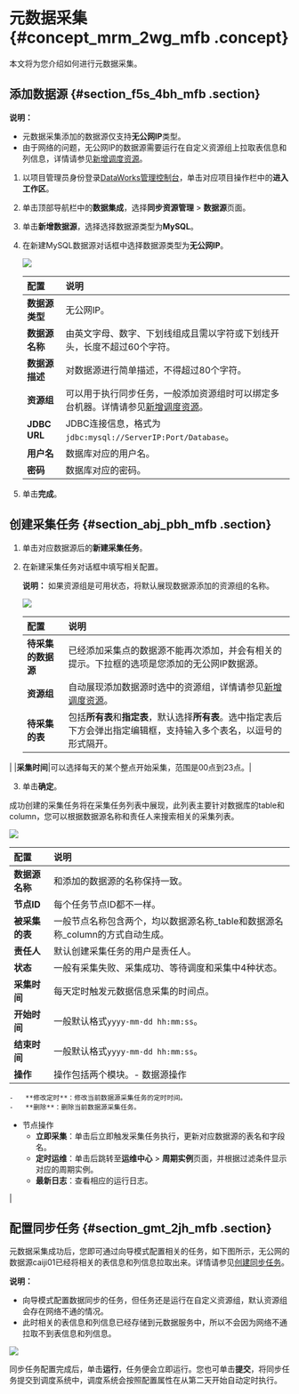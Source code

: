 # 元数据采集 {#concept_mrm_2wg_mfb .concept}

本文将为您介绍如何进行元数据采集。

## 添加数据源 {#section_f5s_4bh_mfb .section}

**说明：** 

-   元数据采集添加的数据源仅支持**无公网IP**类型。
-   由于网络的问题，无公网IP的数据源需要运行在自定义资源组上拉取表信息和列信息，详情请参见[新增调度资源](cn.zh-CN/使用指南/数据集成/常见配置/新增调度资源.md#)。

1.  以项目管理员身份登录[DataWorks管理控制台](https://workbench.data.aliyun.com/console)，单击对应项目操作栏中的**进入工作区**。
2.  单击顶部导航栏中的**数据集成**，选择**同步资源管理** \> **数据源**页面。
3.  单击**新增数据源**，选择选择数据源类型为**MySQL**。
4.  在新建MySQL数据源对话框中选择数据源类型为**无公网IP**。

    ![](http://static-aliyun-doc.oss-cn-hangzhou.aliyuncs.com/assets/img/23802/153967681413784_zh-CN.png)

    |配置|说明|
    |:-|:-|
    |**数据源类型**|无公网IP。|
    |**数据源名称**|由英文字母、数字、下划线组成且需以字符或下划线开头，长度不超过60个字符。|
    |**数据源描述**|对数据源进行简单描述，不得超过80个字符。|
    |**资源组**|可以用于执行同步任务，一般添加资源组时可以绑定多台机器。详情请参见[新增调度资源](cn.zh-CN/使用指南/数据集成/常见配置/新增调度资源.md#)。|
    |**JDBC URL**|JDBC连接信息，格式为`jdbc:mysql://ServerIP:Port/Database`。|
    |**用户名**|数据库对应的用户名。|
    |**密码**|数据库对应的密码。|

5.  单击**完成**。

## 创建采集任务 {#section_abj_pbh_mfb .section}

1.  单击对应数据源后的**新建采集任务**。
2.  在新建采集任务对话框中填写相关配置。

    **说明：** 如果资源组是可用状态，将默认展现数据源添加的资源组的名称。

    ![](http://static-aliyun-doc.oss-cn-hangzhou.aliyuncs.com/assets/img/23802/153967681413785_zh-CN.png)

    |配置|说明|
    |:-|:-|
    |**待采集的数据源**|已经添加采集点的数据源不能再次添加，并会有相关的提示。下拉框的选项是您添加的无公网IP数据源。|
    |**资源组**|自动展现添加数据源时选中的资源组，详情请参见[新增调度资源](cn.zh-CN/使用指南/数据集成/常见配置/新增调度资源.md#)。|
    |**待采集的表**|包括**所有表**和**指定表**，默认选择**所有表**。选中指定表后下方会弹出指定编辑框，支持输入多个表名，以逗号的形式隔开。

|
    |**采集时间**|可以选择每天的某个整点开始采集，范围是00点到23点。|

3.  单击**确定**。

成功创建的采集任务将在采集任务列表中展现，此列表主要针对数据库的table和column，您可以根据数据源名称和责任人来搜索相关的采集列表。

![](http://static-aliyun-doc.oss-cn-hangzhou.aliyuncs.com/assets/img/23802/153967681413787_zh-CN.png)

|配置|说明|
|:-|:-|
|**数据源名称**|和添加的数据源的名称保持一致。|
|**节点ID**|每个任务节点ID都不一样。|
|**被采集的表**|一般节点名称包含两个，均以数据源名称\_table和数据源名称\_column的方式自动生成。|
|**责任人**|默认创建采集任务的用户是责任人。|
|**状态**|一般有采集失败、采集成功、等待调度和采集中4种状态。|
|**采集时间**|每天定时触发元数据信息采集的时间点。|
|**开始时间**|一般默认格式`yyyy-mm-dd hh:mm:ss`。|
|**结束时间**|一般默认格式`yyyy-mm-dd hh:mm:ss`。|
|**操作**|操作包括两个模块。-   数据源操作
    -   **修改定时**：修改当前数据源采集任务的定时时间。
    -   **删除**：删除当前数据源采集任务。
-   节点操作
    -   **立即采集**：单击后立即触发采集任务执行，更新对应数据源的表名和字段名。
    -   **定时运维**：单击后跳转至**运维中心** \> **周期实例**页面，并根据过滤条件显示对应的周期实例。
    -   **最新日志**：查看相应的运行日志。

|

## 配置同步任务 {#section_gmt_2jh_mfb .section}

元数据采集成功后，您即可通过向导模式配置相关的任务，如下图所示，无公网的数据源caiji01已经将相关的表信息和列信息拉取出来。详情请参见[创建同步任务](../../../../cn.zh-CN/快速开始/步骤三：创建同步任务.md#)。

**说明：** 

-   向导模式配置数据同步的任务，但任务还是运行在自定义资源组，默认资源组会存在网络不通的情况。
-   此时相关的表信息和列信息已经存储到元数据服务中，所以不会因为网络不通拉取不到表信息和列信息。

![](http://static-aliyun-doc.oss-cn-hangzhou.aliyuncs.com/assets/img/23802/153967681413788_zh-CN.png)

同步任务配置完成后，单击**运行**，任务便会立即运行。您也可单击**提交**，将同步任务提交到调度系统中，调度系统会按照配置属性在从第二天开始自动定时执行。

